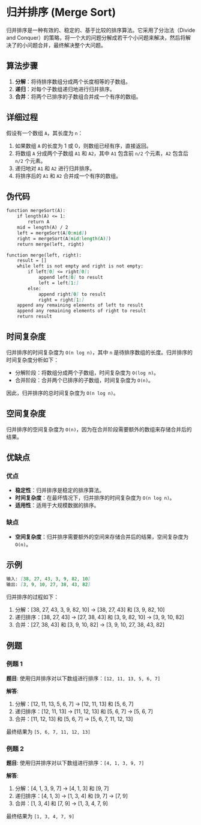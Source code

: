 # 归并排序 (Merge Sort)

归并排序是一种有效的、稳定的、基于比较的排序算法。它采用了分治法（Divide and Conquer）的策略，将一个大的问题分解成若干个小问题来解决，然后将解决了的小问题合并，最终解决整个大问题。

## 算法步骤

1. **分解**：将待排序数组分成两个长度相等的子数组。
2. **递归**：对每个子数组递归地进行归并排序。
3. **合并**：将两个已排序的子数组合并成一个有序的数组。

## 详细过程

假设有一个数组 `A`，其长度为 `n`：

1. 如果数组 `A` 的长度为 1 或 0，则数组已经有序，直接返回。
2. 将数组 `A` 分成两个子数组 `A1` 和 `A2`，其中 `A1` 包含前 `n/2` 个元素，`A2` 包含后 `n/2` 个元素。
3. 递归地对 `A1` 和 `A2` 进行归并排序。
4. 将排序后的 `A1` 和 `A2` 合并成一个有序的数组。

## 伪代码

```markdown
function mergeSort(A):
	if length(A) <= 1:
		return A
	mid = length(A) / 2
	left = mergeSort(A[0:mid])
	right = mergeSort(A[mid:length(A)])
	return merge(left, right)

function merge(left, right):
	result = []
	while left is not empty and right is not empty:
		if left[0] <= right[0]:
			append left[0] to result
			left = left[1:]
		else:
			append right[0] to result
			right = right[1:]
	append any remaining elements of left to result
	append any remaining elements of right to result
	return result
```

## 时间复杂度

归并排序的时间复杂度为 `O(n log n)`，其中 `n` 是待排序数组的长度。归并排序的时间复杂度分析如下：

- 分解阶段：将数组分成两个子数组，时间复杂度为 `O(log n)`。
- 合并阶段：合并两个已排序的子数组，时间复杂度为 `O(n)`。

因此，归并排序的总时间复杂度为 `O(n log n)`。

## 空间复杂度

归并排序的空间复杂度为 `O(n)`，因为在合并阶段需要额外的数组来存储合并后的结果。

## 优缺点

### 优点

- **稳定性**：归并排序是稳定的排序算法。
- **时间复杂度**：在最坏情况下，归并排序的时间复杂度为 `O(n log n)`。
- **适用性**：适用于大规模数据的排序。

### 缺点

- **空间复杂度**：归并排序需要额外的空间来存储合并后的结果，空间复杂度为 `O(n)`。

## 示例

```markdown
输入: [38, 27, 43, 3, 9, 82, 10]
输出: [3, 9, 10, 27, 38, 43, 82]
```

归并排序的过程如下：

1. 分解：[38, 27, 43, 3, 9, 82, 10] -> [38, 27, 43] 和 [3, 9, 82, 10]
2. 递归排序：[38, 27, 43] -> [27, 38, 43] 和 [3, 9, 82, 10] -> [3, 9, 10, 82]
3. 合并：[27, 38, 43] 和 [3, 9, 10, 82] -> [3, 9, 10, 27, 38, 43, 82]
## 例题

### 例题 1

**题目**: 使用归并排序对以下数组进行排序：`[12, 11, 13, 5, 6, 7]`

**解答**:

1. 分解：[12, 11, 13, 5, 6, 7] -> [12, 11, 13] 和 [5, 6, 7]
2. 递归排序：[12, 11, 13] -> [11, 12, 13] 和 [5, 6, 7] -> [5, 6, 7]
3. 合并：[11, 12, 13] 和 [5, 6, 7] -> [5, 6, 7, 11, 12, 13]

最终结果为 `[5, 6, 7, 11, 12, 13]`

### 例题 2

**题目**: 使用归并排序对以下数组进行排序：`[4, 1, 3, 9, 7]`

**解答**:

1. 分解：[4, 1, 3, 9, 7] -> [4, 1, 3] 和 [9, 7]
2. 递归排序：[4, 1, 3] -> [1, 3, 4] 和 [9, 7] -> [7, 9]
3. 合并：[1, 3, 4] 和 [7, 9] -> [1, 3, 4, 7, 9]

最终结果为 `[1, 3, 4, 7, 9]`